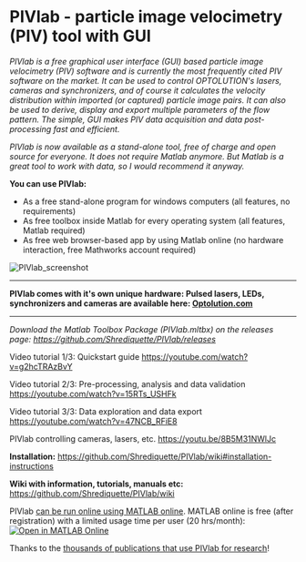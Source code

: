 # PIVlab - particle image velocimetry (PIV) tool with GUI
*PIVlab is a free graphical user interface (GUI) based particle image velocimetry (PIV) software and is currently the most frequently cited PIV software on the market. It can be used to control OPTOLUTION's lasers, cameras and synchronizers, and of course it calculates the velocity distribution within imported (or captured) particle image pairs. It can also be used to derive, display and export multiple parameters of the flow pattern. The simple, GUI makes PIV data acquisition and data post-processing fast and efficient.*

*PIVlab is now available as a stand-alone tool, free of charge and open source for everyone. It does not require Matlab anymore. But Matlab is a great tool to work with data, so I would recommend it anyway.*

**You can use PIVlab:**
*   As a free stand-alone program for windows computers (all features, no requirements)
*   As free toolbox inside Matlab for every operating system (all features, Matlab required)
*   As free web browser-based app by using Matlab online (no hardware interaction, free Mathworks account required)

![PIVlab_screenshot](https://github.com/Shrediquette/PIVlab/blob/main/images/PIVlab_screenshot.jpg)

**   **
**PIVlab comes with it's own unique hardware: Pulsed lasers, LEDs, synchronizers and cameras are available here: [Optolution.com](https://www.optolution.com/en/products/particle-image-velocimetry-piv/)**
**   **

*Download the Matlab Toolbox Package (PIVlab.mltbx) on the releases page:
https://github.com/Shrediquette/PIVlab/releases*

Video tutorial 1/3: Quickstart guide
https://youtube.com/watch?v=g2hcTRAzBvY

Video tutorial 2/3: Pre-processing, analysis and data validation
https://youtube.com/watch?v=15RTs_USHFk

Video tutorial 3/3: Data exploration and data export
https://youtube.com/watch?v=47NCB_RFiE8

PIVlab controlling cameras, lasers, etc.
https://youtu.be/8B5M31NWlJc

**Installation:** https://github.com/Shrediquette/PIVlab/wiki#installation-instructions

**Wiki with information, tutorials, manuals etc:** https://github.com/Shrediquette/PIVlab/wiki

PIVlab [can be run online using MATLAB online](https://youtu.be/EQHfAmRxXw4?si=X77HabqAIbuHRIGT). MATLAB online is free (after registration) with a limited usage time per user (20 hrs/month):
[![Open in MATLAB Online](https://www.mathworks.com/images/responsive/global/open-in-matlab-online.svg)](https://matlab.mathworks.com/open/github/v1?repo=Shrediquette/PIVlab&file=PIVlab_GUI.m)

Thanks to the [thousands of publications that use PIVlab for research](https://scholar.google.de/scholar?hl=de&as_sdt=0%2C5&q=%28%22pivlab%22+%7C+%22piv+lab%22%29+AND+%28%22piv%22+%7C+%22particle+image+velocimetry%22%29+-%22%40pivlab.net%22&btnG=)!
